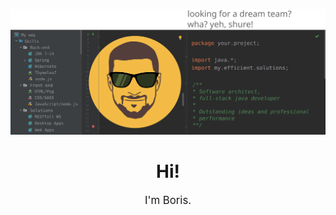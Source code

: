 ![banner](pics/svg/banner_v1_optimized.svg)
<h1 align="center">Hi!</h1>    
<p align="center" style="font-size: larger">I'm Boris.</p>

